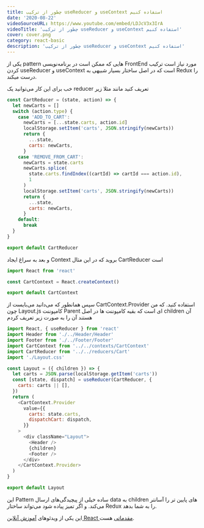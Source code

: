 ```yaml
---
title: چطور از ترکیب useReducer و useContext استفاده کنیم
date: '2020-08-22'
videoSourceURL: https://www.youtube.com/embed/LDJcV3x3IrA
videoTitle: 'چطور از ترکیب useReducer و useContext استفاده کنیم'
cover: cover.png
category: react-basic
description: 'چطور از ترکیب useReducer و useContext استفاده کنیم'
---
```


یکی از pattern هایی که ممکن است در برنامه‌نویسی FrontEnd مورد نیاز است ترکیب کردن
useReducer و useContext است که در اصل ساختار بسیار شبیهی به
Redux را درست میکند.

خب برای این کار می‌توانید یک reducer تعریف کنید مانند مثلا زیر

```javascript
const CartReducer = (state, action) => {
  let newCarts = []
  switch (action.type) {
    case 'ADD_TO_CART':
      newCarts = [...state.carts, action.id]
      localStorage.setItem('carts', JSON.stringify(newCarts))
      return {
        ...state,
        carts: newCarts,
      }
    case 'REMOVE_FROM_CART':
      newCarts = state.carts
      newCarts.splice(
        state.carts.findIndex((cartId) => cartId === action.id),
        1
      )
      localStorage.setItem('carts', JSON.stringify(newCarts))
      return {
        ...state,
        carts: newCarts,
      }
    default:
      break
  }
}

export default CartReducer
```

و بعد به سراغ ایجاد Context بروید که در این مثال CartReducer است

```javascript
import React from 'react'

const CartContext = React.createContext()

export default CartContext
```

سپس همانطور که می‌دانید می‌بایست از CartContext.Provider استفاده کنید.
که من چون Layout.js کامپوننت Parent ای است که بقیه کامپوننت ها در اصل children آن‌ هستند
آن را به صورت زیر تعریف کردم

```javascript
import React, { useReducer } from 'react'
import Header from './../Header/Header'
import Footer from './../Footer/Footer'
import CartContext from '../../contexts/CartContext'
import CartReducer from '../../reducers/Cart'
import './Layout.css'

const Layout = ({ children }) => {
  let carts = JSON.parse(localStorage.getItem('carts'))
  const [state, dispatch] = useReducer(CartReducer, {
    carts: carts || [],
  })
  return (
    <CartContext.Provider
      value={{
        carts: state.carts,
        dispatchCart: dispatch,
      }}
    >
      <div className="Layout">
        <Header />
        {children}
        <Footer />
      </div>
    </CartContext.Provider>
  )
}

export default Layout
```

این Pattern ساده خیلی از پیچیدگی‌های ارسال data به children های پایین تر را آسانتر می‌کند.
و اگر تمیز پیاده شود می‌تواند ساختار Redux را به شما بدهد.

این یکی از ویدئو‌های
[آموزش آنلاین React مقدماتی](/react-basic-course)
هست.
